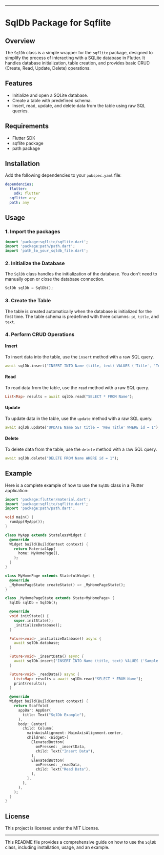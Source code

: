 
---

# SqlDb Package for Sqflite

## Overview

The `SqlDb` class is a simple wrapper for the `sqflite` package, designed to simplify the process of interacting with a SQLite database in Flutter. It handles database initialization, table creation, and provides basic CRUD (Create, Read, Update, Delete) operations.

## Features

- Initialize and open a SQLite database.
- Create a table with predefined schema.
- Insert, read, update, and delete data from the table using raw SQL queries.

## Requirements

- Flutter SDK
- sqflite package
- path package

## Installation

Add the following dependencies to your `pubspec.yaml` file:

```yaml
dependencies:
  flutter:
    sdk: flutter
  sqflite: any
  path: any
```

## Usage

### 1. Import the packages

```dart
import 'package:sqflite/sqflite.dart';
import 'package:path/path.dart';
import 'path_to_your_sqldb_file.dart';
```

### 2. Initialize the Database

The `SqlDb` class handles the initialization of the database. You don't need to manually open or close the database connection.

```dart
SqlDb sqlDb = SqlDb();
```

### 3. Create the Table

The table is created automatically when the database is initialized for the first time. The table schema is predefined with three columns: `id`, `title`, and `text`.

### 4. Perform CRUD Operations

#### Insert

To insert data into the table, use the `insert` method with a raw SQL query.

```dart
await sqlDb.insert("INSERT INTO Name (title, text) VALUES ('Title', 'Text')");
```

#### Read

To read data from the table, use the `read` method with a raw SQL query.

```dart
List<Map> results = await sqlDb.read("SELECT * FROM Name");
```

#### Update

To update data in the table, use the `update` method with a raw SQL query.

```dart
await sqlDb.update("UPDATE Name SET title = 'New Title' WHERE id = 1");
```

#### Delete

To delete data from the table, use the `delete` method with a raw SQL query.

```dart
await sqlDb.delete("DELETE FROM Name WHERE id = 1");
```

## Example

Here is a complete example of how to use the `SqlDb` class in a Flutter application:

```dart
import 'package:flutter/material.dart';
import 'package:sqflite/sqflite.dart';
import 'package:path/path.dart';

void main() {
  runApp(MyApp());
}

class MyApp extends StatelessWidget {
  @override
  Widget build(BuildContext context) {
    return MaterialApp(
      home: MyHomePage(),
    );
  }
}

class MyHomePage extends StatefulWidget {
  @override
  _MyHomePageState createState() => _MyHomePageState();
}

class _MyHomePageState extends State<MyHomePage> {
  SqlDb sqlDb = SqlDb();

  @override
  void initState() {
    super.initState();
    _initializeDatabase();
  }

  Future<void> _initializeDatabase() async {
    await sqlDb.database;
  }

  Future<void> _insertData() async {
    await sqlDb.insert("INSERT INTO Name (title, text) VALUES ('Sample Title', 'Sample Text')");
  }

  Future<void> _readData() async {
    List<Map> results = await sqlDb.read("SELECT * FROM Name");
    print(results);
  }

  @override
  Widget build(BuildContext context) {
    return Scaffold(
      appBar: AppBar(
        title: Text("SqlDb Example"),
      ),
      body: Center(
        child: Column(
          mainAxisAlignment: MainAxisAlignment.center,
          children: <Widget>[
            ElevatedButton(
              onPressed: _insertData,
              child: Text("Insert Data"),
            ),
            ElevatedButton(
              onPressed: _readData,
              child: Text("Read Data"),
            ),
          ],
        ),
      ),
    );
  }
}
```

## License

This project is licensed under the MIT License.

---

This README file provides a comprehensive guide on how to use the `SqlDb` class, including installation, usage, and an example.
